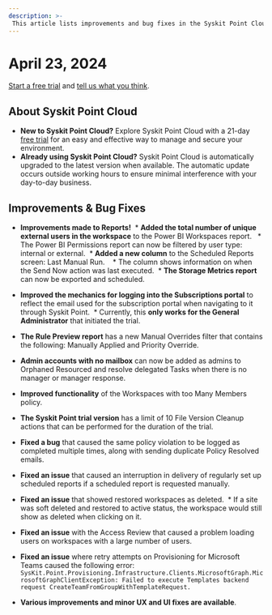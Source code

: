 ```yaml
---
description: >-
 This article lists improvements and bug fixes in the Syskit Point Cloud version 2024.2.47.2
---
```


# April 23, 2024

[Start a free trial](https://www.syskit.com/products/point/free-trial/) and [tell us what you think](https://www.syskit.com/company/contact-us/).


## About Syskit Point Cloud

* **New to Syskit Point Cloud?** Explore Syskit Point Cloud with a 21-day [free trial](https://www.syskit.com/products/point/free-trial/) for an easy and effective way to manage and secure your environment.
* **Already using Syskit Point Cloud?** Syskit Point Cloud is automatically upgraded to the latest version when available. The automatic update occurs outside working hours to ensure minimal interference with your day-to-day business.

## Improvements & Bug Fixes

* **Improvements made to Reports!**
 * **Added the total number of unique external users in the workspace** to the Power BI Workspaces report.
  * The Power BI Permissions report can now be filtered by user type: internal or external.
 * **Added a new column** to the Scheduled Reports screen: Last Manual Run. 
  * The column shows information on when the Send Now action was last executed.
 * **The Storage Metrics report** can now be exported and scheduled.

* **Improved the mechanics for logging into the Subscriptions portal** to reflect the email used for the subscription portal when navigating to it through Syskit Point. 
 * Currently, this **only works for the General Administrator** that initiated the trial. 

* **The Rule Preview report** has a new Manual Overrides filter that contains the following: Manually Applied and Priority Override.

* **Admin accounts with no mailbox** can now be added as admins to Orphaned Resourced and resolve delegated Tasks when there is no manager or manager response.

* **Improved functionality** of the Workspaces with too Many Members policy.

* **The Syskit Point trial version** has a limit of 10 File Version Cleanup actions that can be performed for the duration of the trial. 

* **Fixed a bug** that caused the same policy violation to be logged as completed multiple times, along with sending duplicate Policy Resolved emails. 

* **Fixed an issue** that caused an interruption in delivery of regularly set up scheduled reports if a scheduled report is requested manually.

* **Fixed an issue** that showed restored workspaces as deleted.
 * If a site was soft deleted and restored to active status, the workspace would still show as deleted when clicking on it. 

* **Fixed an issue** with the Access Review that caused a problem loading users on workspaces with a large number of users.
 
* **Fixed an issue** where retry attempts on Provisioning for Microsoft Teams caused the following error: 
`SysKit.Point.Provisioning.Infrastructure.Clients.MicrosoftGraph.MicrosoftGraphClientException: Failed to execute Templates backend request CreateTeamFromGroupWithTemplateRequest.`

* **Various improvements and minor UX and UI fixes are available**.